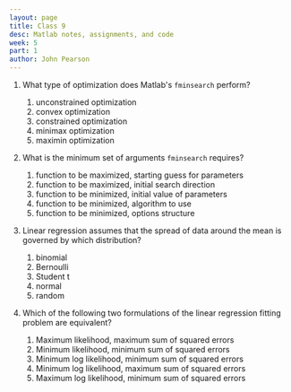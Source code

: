 ```yaml
---
layout: page
title: Class 9
desc: Matlab notes, assignments, and code
week: 5
part: 1
author: John Pearson
---
```

1. What type of optimization does Matlab's `fminsearch` perform?
    1. unconstrained optimization
    1. convex optimization
    1. constrained optimization
    1. minimax optimization
    1. maximin optimization

1. What is the minimum set of arguments `fminsearch` requires?
    1. function to be maximized, starting guess for parameters
    1. function to be maximized, initial search direction
    1. function to be minimized, initial value of parameters
    1. function to be minimized, algorithm to use
    1. function to be minimized, options structure

1. Linear regression assumes that the spread of data around the mean is governed by which distribution?
    1. binomial
    1. Bernoulli
    1. Student t
    1. normal
    1. random

1. Which of the following two formulations of the linear regression fitting problem are equivalent?
    1. Maximum likelihood, maximum sum of squared errors
    1. Minimum likelihood, minimum sum of squared errors
    1. Minimum log likelihood, minimum sum of squared errors
    1. Minimum log likelihood, maximum sum of squared errors
    1. Maximum log likelihood, minimum sum of squared errors
